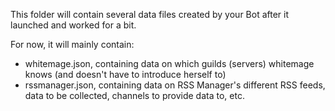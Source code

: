 This folder will contain several data files created by your Bot after it launched and worked for a bit.

For now, it will mainly contain:
- whitemage.json, containing data on which guilds (servers) whitemage knows (and doesn't have to introduce herself to)
- rssmanager.json, containing data on RSS Manager's different RSS feeds, data to be collected, channels to provide data to, etc.
